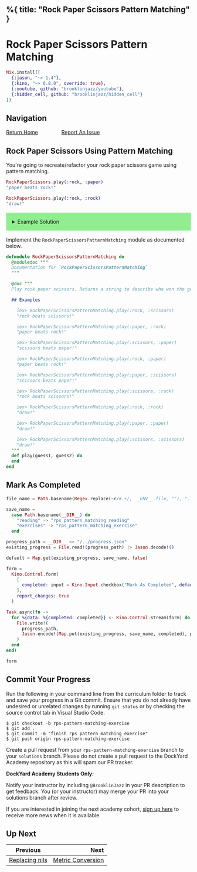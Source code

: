 %{
  title: "Rock Paper Scissors Pattern Matching"
}
---
# Rock Paper Scissors Pattern Matching

```elixir
Mix.install([
  {:jason, "~> 1.4"},
  {:kino, "~> 0.8.0", override: true},
  {:youtube, github: "brooklinjazz/youtube"},
  {:hidden_cell, github: "brooklinjazz/hidden_cell"}
])
```

## Navigation

[Return Home](../start.livemd)<span style="padding: 0 30px"></span>
[Report An Issue](https://github.com/DockYard-Academy/beta_curriculum/issues/new?assignees=&labels=&template=issue.md&title=)

## Rock Paper Scissors Using Pattern Matching

You're going to recreate/refactor your rock paper scissors game using pattern matching.

<!-- livebook:{"force_markdown":true} -->

```elixir
RockPaperScissors.play(:rock, :paper)
"paper beats rock!"

RockPaperScissors.play(:rock, :rock)
"draw!"
```

<details style="background-color: lightgreen; padding: 1rem; margin: 1rem 0;">
<summary>Example Solution</summary>

Using multiple function clauses.

```elixir
defmodule RockPaperScissorsPatternMatching do
  def play(:rock, :scissors), do: "rock beats scissors!"
  def play(:paper, :rock), do: "paper beats rock!"
  def play(:scissors, :paper), do: "scissors beats paper!"
  def play(:rock, :paper), do: "paper beats rock!"
  def play(:paper, :scissors), do: "scissors beats paper!"
  def play(:scissors, :rock), do: "rock beats scissors!"
  def play(_same, _same), do: "draw!"
end
```

Here's how we might accomplish the same thing using `case`.

```elixir
defmodule RockPaperScissorsPatternMatching do
  def play(guess1, guess2) do
    case {guess1, guess2} do
      {:rock, :scissors} -> "rock beats scissors!"
      {:paper, :rock} -> "paper beats rock!"
      {:scissors, :paper} -> "scissors beats paper!"
      {:rock, :paper} -> "paper beats rock!"
      {:paper, :scissors} -> "scissors beats paper!"
      {:scissors, :rock} -> "rock beats scissors!"
      {_same, _same} -> "draw!"
    end
  end
end
```

</details>

Implement the `RockPaperScissorsPatternMatching` module as documented below.

```elixir
defmodule RockPaperScissorsPatternMatching do
  @moduledoc """
  Documentation for `RockPaperScissorsPatternMatching`
  """

  @doc """
  Play rock paper scissors. Returns a string to describe who won the game.

  ## Examples

    iex> RockPaperScissorsPatternMatching.play(:rock, :scissors)
    "rock beats scissors!"

    iex> RockPaperScissorsPatternMatching.play(:paper, :rock)
    "paper beats rock!"

    iex> RockPaperScissorsPatternMatching.play(:scissors, :paper)
    "scissors beats paper!"

    iex> RockPaperScissorsPatternMatching.play(:rock, :paper)
    "paper beats rock!"

    iex> RockPaperScissorsPatternMatching.play(:paper, :scissors)
    "scissors beats paper!"

    iex> RockPaperScissorsPatternMatching.play(:scissors, :rock)
    "rock beats scissors!"

    iex> RockPaperScissorsPatternMatching.play(:rock, :rock)
    "draw!"

    iex> RockPaperScissorsPatternMatching.play(:paper, :paper)
    "draw!"

    iex> RockPaperScissorsPatternMatching.play(:scissors, :scissors)
    "draw!"
  """
  def play(guess1, guess2) do
  end
end
```

## Mark As Completed

<!-- livebook:{"attrs":{"source":"file_name = Path.basename(Regex.replace(~r/#.+/, __ENV__.file, \"\"), \".livemd\")\n\nsave_name =\n  case Path.basename(__DIR__) do\n    \"reading\" -> \"rps_pattern_matching_reading\"\n    \"exercises\" -> \"rps_pattern_matching_exercise\"\n  end\n\nprogress_path = __DIR__ <> \"/../progress.json\"\nexisting_progress = File.read!(progress_path) |> Jason.decode!()\n\ndefault = Map.get(existing_progress, save_name, false)\n\nform =\n  Kino.Control.form(\n    [\n      completed: input = Kino.Input.checkbox(\"Mark As Completed\", default: default)\n    ],\n    report_changes: true\n  )\n\nTask.async(fn ->\n  for %{data: %{completed: completed}} <- Kino.Control.stream(form) do\n    File.write!(\n      progress_path,\n      Jason.encode!(Map.put(existing_progress, save_name, completed), pretty: true)\n    )\n  end\nend)\n\nform","title":"Track Your Progress"},"chunks":null,"kind":"Elixir.HiddenCell","livebook_object":"smart_cell"} -->

```elixir
file_name = Path.basename(Regex.replace(~r/#.+/, __ENV__.file, ""), ".livemd")

save_name =
  case Path.basename(__DIR__) do
    "reading" -> "rps_pattern_matching_reading"
    "exercises" -> "rps_pattern_matching_exercise"
  end

progress_path = __DIR__ <> "/../progress.json"
existing_progress = File.read!(progress_path) |> Jason.decode!()

default = Map.get(existing_progress, save_name, false)

form =
  Kino.Control.form(
    [
      completed: input = Kino.Input.checkbox("Mark As Completed", default: default)
    ],
    report_changes: true
  )

Task.async(fn ->
  for %{data: %{completed: completed}} <- Kino.Control.stream(form) do
    File.write!(
      progress_path,
      Jason.encode!(Map.put(existing_progress, save_name, completed), pretty: true)
    )
  end
end)

form
```

## Commit Your Progress

Run the following in your command line from the curriculum folder to track and save your progress in a Git commit.
Ensure that you do not already have undesired or unrelated changes by running `git status` or by checking the source control tab in Visual Studio Code.

```
$ git checkout -b rps-pattern-matching-exercise
$ git add .
$ git commit -m "finish rps pattern matching exercise"
$ git push origin rps-pattern-matching-exercise
```

Create a pull request from your `rps-pattern-matching-exercise` branch to your `solutions` branch.
Please do not create a pull request to the DockYard Academy repository as this will spam our PR tracker.

**DockYard Academy Students Only:**

Notify your instructor by including `@BrooklinJazz` in your PR description to get feedback.
You (or your instructor) may merge your PR into your solutions branch after review.

If you are interested in joining the next academy cohort, [sign up here](https://academy.dockyard.com/) to receive more news when it is available.

## Up Next

| Previous                                                                 | Next                                                       |
| ------------------------------------------------------------------------ | ---------------------------------------------------------: |
| [Replacing nils](../exercises/drill-patternmatching-replace-nils.livemd) | [Metric Conversion](../exercises/metric_conversion.livemd) |


